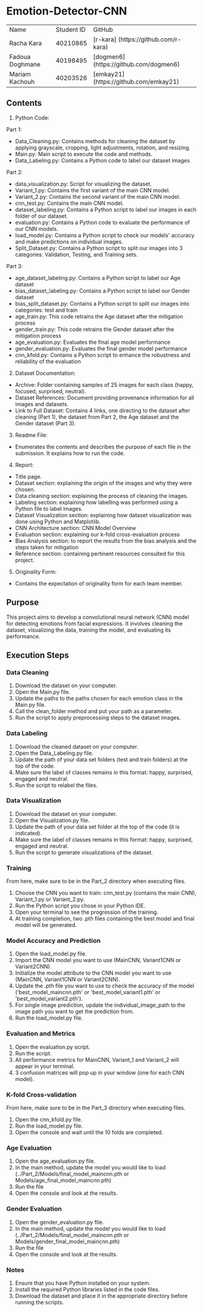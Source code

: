 # Emotion-Detector-CNN

<table>
  <tr>
    <td>Name</td>
    <td>Student ID </td>
    <td>GitHub</td>
  </tr>  
  <tr>
    <td>Racha Kara</td>
    <td>40210865</td>
    <td>[r-kara] (https://github.com/r-kara)</td>
  </tr>
  <tr>
    <td>Fadoua Doghmane</td>
    <td>40198495</td>
    <td>[dogmen6] (https://github.com/dogmen6)</td>
  </tr>
  <tr>
    <td>Mariam Kachouh</td>
    <td>40203526</td>
    <td>[emkay21] (https://github.com/emkay21)</td>
  </tr>
</table>

## Contents

1. Python Code:

Part 1:

- Data_Cleaning.py: Contains methods for cleaning the dataset by applying grayscale, cropping, light adjustments, rotation, and resizing.
- Main.py: Main script to execute the code and methods.
- Data_Labeling.py: Contains a Python code to label our dataset images

Part 2:

- data_visualization.py: Script for visualizing the dataset.
- Variant_1.py: Contains the first variant of the main CNN model.
- Variant_2.py: Contains the second variant of the main CNN model.
- cnn_test.py: Contains the main CNN model.
- dataset_labeling.py: Contains a Python script to label our images in each folder of our dataset.
- evaluation.py: Contains a Python code to evaluate the performance of our CNN models.
- load_model.py: Contains a Python script to check our models' accuracy and make predictions on individual images.
- Split_Dataset.py: Contains a Python script to split our images into 3 categories: Validation, Testing, and Training sets.

Part 3: 

- age_dataset_labeling.py: Contains a Python script to label our Age dataset
- bias_dataset_labeling.py: Contains a Python script to label our Gender dataset
- bias_split_dataset.py: Contains a Python script to split our images into categories: test and train
- age_train.py: This code retrains the Age dataset after the mitigation process
- gender_train.py: This code retrains the Gender dataset after the mitigation process
- age_evaluation.py: Evaluates the final age model performance
- gender_evaluation.py: Evaluates the final gender model performance
- cnn_kfold.py: Contains a Python script to enhance the robustness and reliability of the evaluation

2. Dataset Documentation:

- Archive: Folder containing samples of 25 images for each class (happy, focused, surprised, neutral).
- Dataset References: Document providing provenance information for all images and datasets.
- Link to Full Dataset: Contains 4 links, one directing to the dataset after cleaning (Part 1), the dataset from Part 2, the Age dataset and the Gender dataset (Part 3).

3. Readme File:

- Enumerates the contents and describes the purpose of each file in the submission. It explains how to run the code.

4. Report:

- Title page.
- Dataset section: explaining the origin of the images and why they were chosen.
- Data cleaning section: explaining the process of cleaning the images.
- Labeling section: explaining how labelling was performed using a Python file to label images.
- Dataset Visualization section: explaining how dataset visualization was done using Python and Matplotlib.
- CNN Architecture section: CNN Model Overview
- Evaluation section: explaining our k-fold cross-evaluation process
- Bias Analysis section: to report the results from the bias analysis and the steps taken for mitigation 
- Reference section: containing pertinent resources consulted for this project.

5. Originality Form:

- Contains the expectation of originality form for each team member.

## Purpose

This project aims to develop a convolutional neural network (CNN) model for detecting emotions from facial expressions. It involves cleaning the dataset, visualizing the data, training the model, and evaluating its performance.

## Execution Steps

### Data Cleaning
1. Download the dataset on your computer.
2. Open the Main.py file.
3. Update the paths to the paths chosen for each emotion class in the Main.py file.
4. Call the clean_folder method and put your path as a parameter.
5. Run the script to apply preprocessing steps to the dataset images.

### Data Labeling
1. Download the cleaned dataset on your computer.
2. Open the Data_Labeling.py file.
3. Update the path of your data set folders (test and train folders) at the top of the code.
4. Make sure the label of classes remains in this format: happy, surprised, engaged and neutral.
5. Run the script to relabel the files.

### Data Visualization
1. Download the dataset on your computer.
2. Open the Visualization.py file.
3. Update the path of your data set folder at the top of the code (it is indicated).
4. Make sure the label of classes remains in this format: happy, surprised, engaged and neutral.
5. Run the script to generate visualizations of the dataset.

### Training

From here, make sure to be in the Part_2 directory when executing files.

1. Choose the CNN you want to train: cnn_test.py (contains the main CNN), Variant_1.py or Variant_2.py.
2. Run the Python script you chose in your Python IDE.
3. Open your terminal to see the progression of the training.
4. At training completion, two .pth files containing the best model and final model will be generated.

### Model Accuracy and Prediction
1. Open the load_model.py file.
2. Import the CNN model you want to use (MainCNN, Variant1CNN or Variant2CNN).
3. Initialize the model attribute to the CNN model you want to use (MainCNN, Variant1CNN or Variant2CNN).
4. Update the .pth file you want to use to check the accuracy of the model ('best_model_maincnn.pth' or 'best_model_variant1.pth' or 'best_model_variant2.pth').
5. For single image prediction, update the individual_image_path to the image path you want to get the prediction from.
6. Run the load_model.py file.

### Evaluation and Metrics
1. Open the evaluation.py script.
2. Run the script.
3. All performance metrics for MainCNN, Variant_1 and Variant_2 will appear in your terminal.
4. 3 confusion matrices will pop up in your window (one for each CNN model).

### K-fold Cross-validation

From here, make sure to be in the Part_3 directory when executing files.

1. Open the cnn_kfold.py file.
2. Run the load_model.py file.
3. Open the console and wait until the 10 folds are completed.

### Age Evaluation
1. Open the age_evaluation.py file.
2. In the main method, update the model you would like to load (../Part_2/Models/final_model_maincnn.pth or Models/age_final_model_maincnn.pth)
3. Run the file
4. Open the console and look at the results.

### Gender Evaluation
1. Open the gender_evaluation.py file.
2. In the main method, update the model you would like to load (../Part_2/Models/final_model_maincnn.pth or Models/gender_final_model_maincnn.pth)
3. Run the file
4. Open the console and look at the results.

### Notes
1. Ensure that you have Python installed on your system.
2. Install the required Python libraries listed in the code files.
3. Download the dataset and place it in the appropriate directory before running the scripts.
